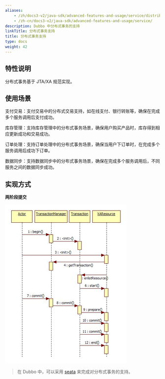 ```yaml
---
aliases:
    - /zh/docs3-v2/java-sdk/advanced-features-and-usage/service/distributed-transaction/
    - /zh-cn/docs3-v2/java-sdk/advanced-features-and-usage/service/
description: Dubbo 中分布式事务的支持
linkTitle: 分布式事务支持
title: 分布式事务支持
type: docs
weight: 42
---
```





## 特性说明
分布式事务基于 JTA/XA 规范实现。

## 使用场景
支付交易：支付交易中的分布式交易支持，如在线支付、银行转账等，确保在完成多个服务调用后支付成功。

库存管理：支持库存管理中的分布式事务场景，确保用户购买产品时，库存得到相应更新成功和交易成功。

订单处理：支持订单处理中的分布式事务场景，确保当用户下订单时，在完成多个服务调用后成功下订单。

数据同步：支持数据同步中的分布式事务场景，确保在完成多个服务调用后，不同服务之间的数据同步成功。

## 实现方式
**两阶段提交**

![/user-guide/images/jta-xa.jpg](/imgs/user/jta-xa.jpg)

> 在 Dubbo 中，可以采用 [seata](/zh-cn/blog/2019/01/17/如何使用seata保证dubbo微服务间的一致性/) 来完成对分布式事务的支持。